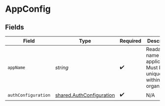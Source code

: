 # AppConfig


## Fields

| Field                                                                    | Type                                                                     | Required                                                                 | Description                                                              | Example                                                                  |
| ------------------------------------------------------------------------ | ------------------------------------------------------------------------ | ------------------------------------------------------------------------ | ------------------------------------------------------------------------ | ------------------------------------------------------------------------ |
| `appName`                                                                | *string*                                                                 | :heavy_check_mark:                                                       | Readable name for an application. Must be unique within an organization. | minecraft                                                                |
| `authConfiguration`                                                      | [shared.AuthConfiguration](../../models/shared/authconfiguration.md)     | :heavy_check_mark:                                                       | N/A                                                                      |                                                                          |